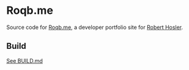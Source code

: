 # Roqb.me

Source code for [Roqb.me](http://roqb.me), a developer portfolio site for [Robert Hosler](https://www.linkedin.com/in/robert-hosler-885074106/).

## Build

[See BUILD.md](./BUILD.md)